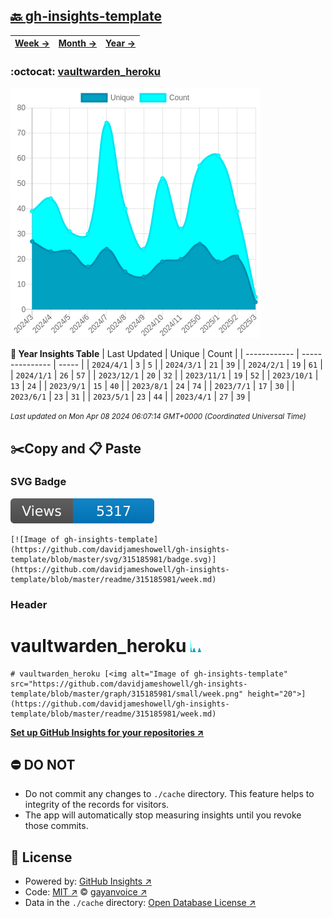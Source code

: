 ## [🔙 gh-insights-template](https://github.com/davidjameshowell/gh-insights-template)
| [**Week →**](https://github.com/davidjameshowell/gh-insights-template/blob/master/readme/315185981/week.md) | [**Month →**](https://github.com/davidjameshowell/gh-insights-template/blob/master/readme/315185981/month.md) | [**Year →**](https://github.com/davidjameshowell/gh-insights-template/blob/master/readme/315185981/year.md) |
 | ------------ | --------------- | ----- |

### :octocat: [vaultwarden_heroku](https://github.com/davidjameshowell/vaultwarden_heroku)
![Image of gh-insights-template](https://github.com/davidjameshowell/gh-insights-template/blob/master/graph/315185981/large/year.png)

**:calendar: Year Insights Table**
| Last Updated | Unique | Count |
 | ------------ | --------------- | ----- |
 | `2024/4/1` |  `3` | `5` |
 | `2024/3/1` |  `21` | `39` |
 | `2024/2/1` |  `19` | `61` |
 | `2024/1/1` |  `26` | `57` |
 | `2023/12/1` |  `20` | `32` |
 | `2023/11/1` |  `19` | `52` |
 | `2023/10/1` |  `13` | `24` |
 | `2023/9/1` |  `15` | `40` |
 | `2023/8/1` |  `24` | `74` |
 | `2023/7/1` |  `17` | `30` |
 | `2023/6/1` |  `23` | `31` |
 | `2023/5/1` |  `23` | `44` |
 | `2023/4/1` |  `27` | `39` |

<small><i>Last updated on Mon Apr 08 2024 06:07:14 GMT+0000 (Coordinated Universal Time)</i></small>

## ✂️Copy and 📋 Paste
### SVG Badge
[![Image of gh-insights-template](https://github.com/davidjameshowell/gh-insights-template/blob/master/svg/315185981/badge.svg)](https://github.com/davidjameshowell/gh-insights-template/blob/master/readme/315185981/week.md)
```readme
[![Image of gh-insights-template](https://github.com/davidjameshowell/gh-insights-template/blob/master/svg/315185981/badge.svg)](https://github.com/davidjameshowell/gh-insights-template/blob/master/readme/315185981/week.md)
```
### Header
# vaultwarden_heroku [<img alt="Image of gh-insights-template" src="https://github.com/davidjameshowell/gh-insights-template/blob/master/graph/315185981/small/week.png" height="20">](https://github.com/davidjameshowell/gh-insights-template/blob/master/readme/315185981/week.md)
```readme
# vaultwarden_heroku [<img alt="Image of gh-insights-template" src="https://github.com/davidjameshowell/gh-insights-template/blob/master/graph/315185981/small/week.png" height="20">](https://github.com/davidjameshowell/gh-insights-template/blob/master/readme/315185981/week.md)
```
[**Set up GitHub Insights for your repositories ↗️**](https://github.com/gayanvoice/github-insights)
## ⛔ DO NOT
- Do not commit any changes to `./cache` directory. This feature helps to integrity of the records for visitors.
- The app will automatically stop measuring insights until you revoke those commits.
## 📄 License
- Powered by: [GitHub Insights ↗️](https://github.com/gayanvoice/github-insights)
- Code: [MIT ↗️](./LICENSE) © [gayanvoice ↗️](https://github.com/gayanvoice)
- Data in the `./cache` directory: [Open Database License ↗️](https://opendatacommons.org/licenses/odbl/1-0/)